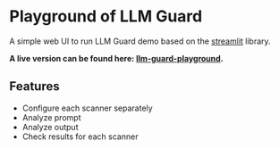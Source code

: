 # Playground of LLM Guard

A simple web UI to run LLM Guard demo based on the [streamlit](https://streamlit.io/) library.

**A live version can be found here: [llm-guard-playground](https://huggingface.co/spaces/laiyer/llm-guard-playground).**

## Features

- Configure each scanner separately
- Analyze prompt
- Analyze output
- Check results for each scanner
